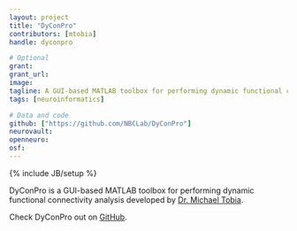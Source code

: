 ```yaml
---
layout: project
title: "DyConPro"
contributors: [mtobia]
handle: dyconpro

# Optional
grant:
grant_url:
image:
tagline: A GUI-based MATLAB toolbox for performing dynamic functional connectivity analysis.
tags: [neuroinformatics]

# Data and code
github: ["https://github.com/NBCLab/DyConPro"]
neurovault:
openneuro:
osf:
---
```

{% include JB/setup %}

DyConPro is a GUI-based MATLAB toolbox for performing dynamic functional connectivity analysis developed by [Dr. Michael Tobia](/team/tobia-michael).

Check DyConPro out on [GitHub](https://github.com/NBCLab/DyConPro).
